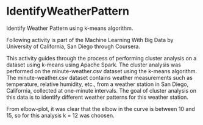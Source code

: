 # IdentifyWeatherPattern
Identify Weather Pattern using k-means algorithm.

Following activity is part of the Machine Learning With Big Data by University of California, San Diego through Coursera.

This activity guides through the process of performing cluster analysis on a dataset using
k-means using Apache Spark. The cluster analysis was performed on the minute-weather.csv dataset using
the k-means algorithm. The minute-weather.csv dataset contains weather measurements such as
temperature, relative humidity, etc., from a weather station in San Diego, California, collected at
one-minute intervals. The goal of cluster analysis on this data is to identify different weather patterns
for this weather station. 

From elbow-plot, it was clear that the elbow in the curve is between 10 and 15, so for this analysis k = 12 was choosen. 
